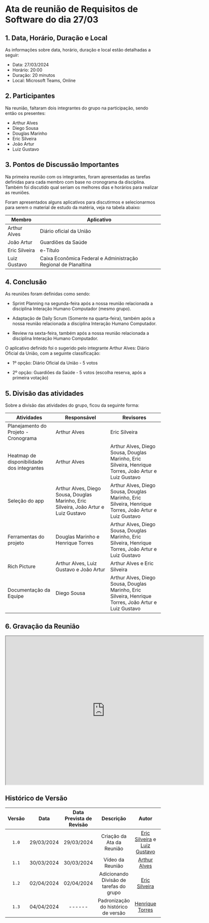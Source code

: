 # Ata de reunião de Requisitos de Software do dia 27/03

## 1.  Data, Horário, Duração e Local
As informações sobre data, horário, duração e local estão detalhadas a seguir:

- Data: 27/03/2024
- Horário: 20:00
- Duração: 20 minutos
- Local: Microsoft Teams, Online

## 2. Participantes
Na reunião, faltaram dois integrantes do grupo na participação, sendo então os presentes:

- Arthur Alves
- Diego Sousa
- Douglas Marinho
- Eric Silveira
- João Artur
- Luiz Gustavo

## 3. Pontos de Discussão Importantes
Na primeira reunião com os integrantes, foram apresentadas as tarefas definidas para cada membro com base no cronograma da disciplina. Também foi discutido qual seriam os melhores dias e horários para realizar as reuniões.

Foram apresentados alguns aplicativos para discutirmos e selecionarmos para serem o material de estudo da matéria, veja na tabela abaixo:

| Membro | Aplicativo |
| ----- | ----------- |
| Arthur Alves | Diário oficial da União |
| João Artur | Guardiões da Saúde |
| Eric Silveira | e-Título |
| Luiz Gustavo | Caixa Econômica Federal e Administração Regional de Planaltina |

## 4. Conclusão

As reuniões foram definidas como sendo:

- Sprint Planning na segunda-feira após a nossa reunião relacionada a disciplina Interação Humano Computador (mesmo grupo).

- Adaptação de Daily Scrum (Somente na quarta-feira), também após a nossa reunião relacionada a disciplina Interação Humano Computador.

- Review na sexta-feira, também após a nossa reunião relacionada a disciplina Interação Humano Computador.

O aplicativo definido foi o sugerido pelo integrante Arthur Alves: Diário Oficial da União, com a seguinte classificação:

- 1º opção: Diário Oficial da União - 5 votos

- 2º opção: Guardiões da Saúde - 5 votos (escolha reserva, após a primeira votação)

## 5. Divisão das atividades

Sobre a divisão das atividades do grupo, ficou da seguinte forma:

| Atividades | Responsável | Revisores |
| ---------- | ----------- | --------- |
| Planejamento do Projeto - Cronograma | Arthur Alves | Eric Silveira |
| Heatmap de disponibilidade dos integrantes | Arthur Alves|Arthur Alves, Diego Sousa, Douglas Marinho, Eric Silveira, Henrique Torres, João Artur e Luiz Gustavo |
| Seleção do app | Arthur Alves, Diego Sousa, Douglas Marinho, Eric Silveira, João Artur e Luiz Gustavo | Arthur Alves, Diego Sousa, Douglas Marinho, Eric Silveira, Henrique Torres, João Artur e Luiz Gustavo |
| Ferramentas do projeto | Douglas Marinho e Henrique Torres | Arthur Alves, Diego Sousa, Douglas Marinho, Eric Silveira, Henrique Torres, João Artur e Luiz Gustavo |
| Rich Picture | Arthur Alves, Luiz Gustavo e João Artur | Arthur Alves e Eric Silveira |
| Documentação da Equipe | Diego Sousa | Arthur Alves, Diego Sousa, Douglas Marinho, Eric Silveira, Henrique Torres, João Artur e Luiz Gustavo |

## 6. Gravação da Reunião
<iframe src="https://drive.google.com/file/d/1n1ZUV48gBMTg477Bg8AcIo8bJT6igpEZ/preview" width="640" height="480" allow="autoplay"></iframe>

## <a>Histórico de Versão</a>
| Versão | Data | Data Prevista de Revisão | Descrição | Autor | Revisor |
| :------: | :----------: | :-----------: | :-----------: | :---------: |:---------: |
|`1.0`| 29/03/2024 | 29/03/2024 | Criação da Ata da Reunião | [Eric Silveira](https://github.com/ericbky) e [Luiz Gustavo](https://github.com/LuizGust4vo) | ------ |
|`1.1`| 30/03/2024 | 30/03/2024 | Vídeo da Reunião | [Arthur Alves](https://github.com/arthrok) | ------ |
|`1.2`| 02/04/2024 | 02/04/2024 | Adicionando Divisão de tarefas do grupo | [Eric Silveira](https://github.com/ericbky) | ------ |
|`1.3`| 04/04/2024 | ------ | Padronização do histórico de versão | [Henrique Torres](https://github.com/henriqtorresl) | ------ |
